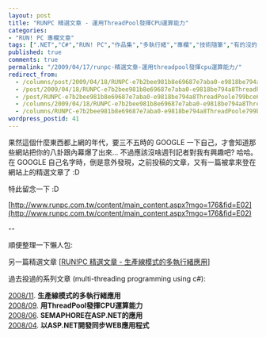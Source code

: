 ```yaml
---
layout: post
title: "RUNPC 精選文章 - 運用ThreadPool發揮CPU運算能力"
categories:
- "RUN! PC 專欄文章"
tags: [".NET","C#","RUN! PC","作品集","多執行緒","專欄","技術隨筆","有的沒的"]
published: true
comments: true
permalink: "/2009/04/17/runpc-精選文章-運用threadpool發揮cpu運算能力/"
redirect_from:
  - /columns/post/2009/04/18/RUNPC-e7b2bee981b8e69687e7aba0-e9818be794a8ThreadPoole799bce68faeCPUe9818be7ae97e883bde58a9b.aspx/
  - /post/2009/04/18/RUNPC-e7b2bee981b8e69687e7aba0-e9818be794a8ThreadPoole799bce68faeCPUe9818be7ae97e883bde58a9b.aspx/
  - /post/RUNPC-e7b2bee981b8e69687e7aba0-e9818be794a8ThreadPoole799bce68faeCPUe9818be7ae97e883bde58a9b.aspx/
  - /columns/2009/04/18/RUNPC-e7b2bee981b8e69687e7aba0-e9818be794a8ThreadPoole799bce68faeCPUe9818be7ae97e883bde58a9b.aspx/
  - /columns/RUNPC-e7b2bee981b8e69687e7aba0-e9818be794a8ThreadPoole799bce68faeCPUe9818be7ae97e883bde58a9b.aspx/
wordpress_postid: 41
---
```


果然這個什麼東西都上網的年代，要三不五時的 GOOGLE 一下自己，才會知道那些網站把你的八卦跟內幕爆了出來... 不過應該沒啥週刊記者對我有興趣吧? 哈哈。在 GOOGLE 自己名字時，倒是意外發現，之前投稿的文章，又有一篇被拿來登在網站上的精選文章了 :D

特此留念一下 :D

[http://www.runpc.com.tw/content/main_content.aspx?mgo=176&fid=E02](http://www.runpc.com.tw/content/main_content.aspx?mgo=176&fid=E02)

--

順便整理一下懶人包:

另一篇精選文章 [[RUN!PC 精選文章 - 生產線模式的多執行緒應用](/post/RUN!PC-e7b2bee981b8e69687e7aba0-e7949fe794a2e7b79ae6a8a1e5bc8fe79a84e5a49ae59fb7e8a18ce7b692e68789e794a8.aspx)]

過去投過的系列文章 (multi-threading programming using c#):

[2008/11](/post/RUNPC-2008-11.aspx). **生產線模式的多執行緒應用**  
[2008/09](/post/RUNPC-2008-09.aspx). **用ThreadPool發揮CPU運算能力**  
[2008/06](/post/RUNPC-2008-06.aspx). **SEMAPHORE在ASP.NET的應用**  
[2008/04](/post/RUNPC-2008-04.aspx). **以ASP.NET開發同步WEB應用程式**

